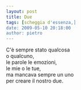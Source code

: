```yaml
---
layout: post
title: Due
tags: [scheggia d'essenza,]
date: 2009-05-10 20:18:00
author: pietro
---
```

C'è sempre stato qualcosa<br/>o qualcuno,<br/>le parole le emozioni,<br/>le mie o le tue,<br/>ma mancava sempre un uno<br/>per creare il nostro due.
